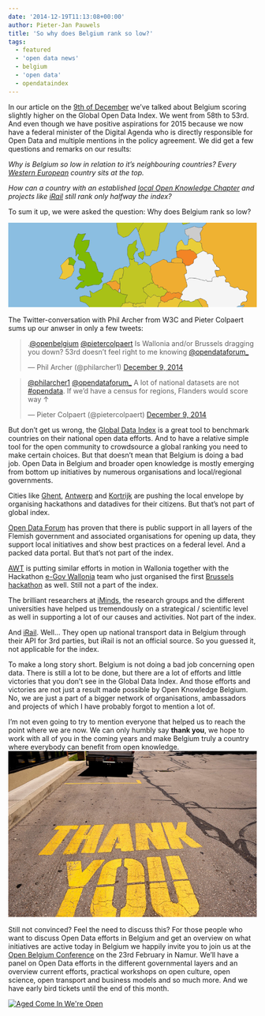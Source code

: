 ```yaml
---
date: '2014-12-19T11:13:08+00:00'
author: Pieter-Jan Pauwels
title: 'So why does Belgium rank so low?'
tags:
  - featured
  - 'open data news'
  - belgium
  - 'open data'
  - opendataindex
---
```


In our article on the [9th of December](https://openknowledge.be/2014/12/09/belgium-scores-slightly-higher-on-the-global-open-data-index-big-expectations-for-2015/) we’ve talked about Belgium scoring slightly higher on the Global Open Data Index. We went from 58th to 53rd. And even though we have positive aspirations for 2015 because we now have a federal minister of the Digital Agenda who is directly responsible for Open Data and multiple mentions in the policy agreement. We did get a few questions and remarks on our results:

_Why is Belgium so low in relation to it’s neighbouring countries? Every [Western European](http://t.co/EDpfLkjQ7a) country sits at the top._

_How can a country with an established [local Open Knowledge Chapter](https://openknowledge.be/) and projects like [iRail](https://irail.be/route) still rank only halfway the index?_

To sum it up, we were asked the question: Why does Belgium rank so low?

[![Screen Shot 2014-12-18 at 12.52.52](Screen-Shot-2014-12-18-at-12.52.52.png)](http://http://index.okfn.org/)

The Twitter-conversation with Phil Archer from W3C and Pieter Colpaert sums up our anwser in only a few tweets:

> .[@openbelgium](https://twitter.com/openbelgium) [@pietercolpaert](https://twitter.com/pietercolpaert) Is Wallonia and/or Brussels dragging you down? 53rd doesn’t feel right to me knowing [@opendataforum\_](https://twitter.com/opendataforum_)
>
> — Phil Archer (@philarcher1) [December 9, 2014](https://twitter.com/philarcher1/status/542364745110937600)

<script async="" charset="utf-8" src="//platform.twitter.com/widgets.js"></script>

> [@philarcher1](https://twitter.com/philarcher1) [@opendataforum\_](https://twitter.com/opendataforum_) A lot of national datasets are not [\#opendata](https://twitter.com/hashtag/opendata?src=hash). If we’d have a census for regions, Flanders would score way ↑
>
> — Pieter Colpaert (@pietercolpaert) [December 9, 2014](https://twitter.com/pietercolpaert/status/542365214558416896)

<script async="" charset="utf-8" src="//platform.twitter.com/widgets.js"></script>

But don’t get us wrong, the [Global Data Index](http://index.okfn.org/) is a great tool to benchmark countries on their national open data efforts. And to have a relative simple tool for the open community to crowdsource a global ranking you need to make certain choices. But that doesn’t mean that Belgium is doing a bad job. Open Data in Belgium and broader open knowledge is mostly emerging from bottom up initiatives by numerous organisations and local/regional governments.

Cities like [Ghent](http://data.gent.be/), [Antwerp](http://opendata.antwerpen.be/) and [Kortrijk](http://www.kortrijk.be/opendata/data) are pushing the local envelope by organising hackathons and datadives for their citizens. But that’s not part of global index.

[Open Data Forum](http://www.opendataforum.info/) has proven that there is public support in all layers of the Flemish government and associated organisations for opening up data, they support local initiatives and show best practices on a federal level. And a packed data portal. But that’s not part of the index.

[AWT](http://www.awt.be/) is putting similar efforts in motion in Wallonia together with the Hackathon [e-Gov Wallonia](http://hackathonegovwallonia.net/) team who just organised the first [Brussels hackathon](http://www.transformabxl.be/agenda/event/hackathon-open-data-brussels) as well. Still not a part of the index.

The brilliant researchers at [iMinds](http://www.iminds.be/), the research groups and the different universities have helped us tremendously on a strategical / scientific level as well in supporting a lot of our causes and activities. Not part of the index.

And [iRail](https://irail.be/route). Well… They open up national transport data in Belgium through their API for 3rd parties, but iRail is not an official source. So you guessed it, not applicable for the index.

To make a long story short. Belgium is not doing a bad job concerning open data. There is still a lot to be done, but there are a lot of efforts and little victories that you don’t see in the Global Data Index. And those efforts and victories are not just a result made possible by Open Knowledge Belgium. No, we are just a part of a bigger network of organisations, ambassadors and projects of which I have probably forgot to mention a lot of.

I’m not even going to try to mention everyone that helped us to reach the point where we are now. We can only humbly say **thank you**, we hope to work with all of you in the coming years and make Belgium truly a country where everybody can benefit from open knowledge.  
[![Thank You](3768979925_3abc142dbd_z.jpg)](https://www.flickr.com/photos/nateone/3768979925 'Thank You by Nate Grigg, on Flickr')

Still not convinced? Feel the need to discuss this? For those people who want to discuss Open Data efforts in Belgium and get an overview on what initiatives are active today in Belgium we happily invite you to join us at the [Open Belgium Conference](http://2015.openbelgium.be/) on the 23rd February in Namur. We’ll have a panel on Open Data efforts in the different governmental layers and an overview current efforts, practical workshops on open culture, open science, open transport and business models and so much more. And we have early bird tickets until the end of this month.

[![Aged Come In We're Open](https://farm3.staticflickr.com/2836/9400527612_cd3dd60e20.jpg)](http://2015.openbelgium.be/ "Aged Come In We're Open by Czarina Alegre, on Flickr")
